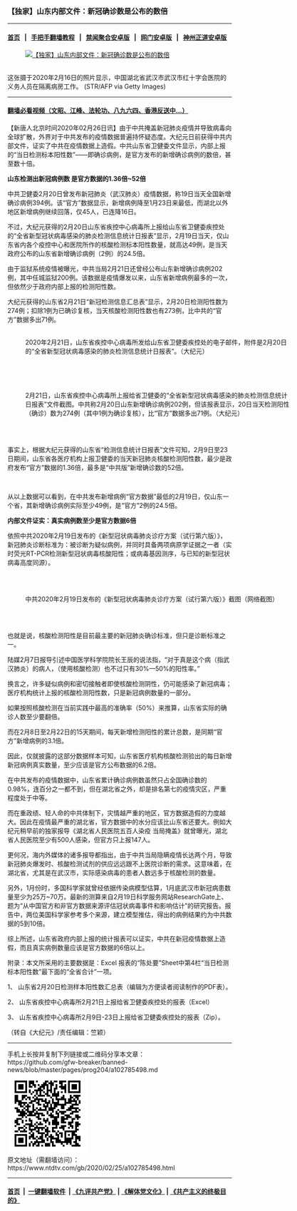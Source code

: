 ### 【独家】山东内部文件：新冠确诊数是公布的数倍
------------------------

#### [首页](https://github.com/gfw-breaker/banned-news/blob/master/README.md) &nbsp;&nbsp;|&nbsp;&nbsp; [手把手翻墙教程](https://github.com/gfw-breaker/guides/wiki) &nbsp;&nbsp;|&nbsp;&nbsp; [禁闻聚合安卓版](https://github.com/gfw-breaker/bn-android) &nbsp;&nbsp;|&nbsp;&nbsp; [网门安卓版](https://github.com/oGate2/oGate) &nbsp;&nbsp;|&nbsp;&nbsp; [神州正道安卓版](https://github.com/SzzdOgate/update) 



<div><div class="featured_image">
 <a href="https://i.ntdtv.com/assets/uploads/2020/02/GettyImages-1201428170-2.jpg" target="_blank">
  <figure>
   <img alt="【独家】山东内部文件：新冠确诊数是公布的数倍" src="https://i.ntdtv.com/assets/uploads/2020/02/GettyImages-1201428170-2-800x450.jpg"/>
  </figure><br/>
 </a>
 <span class="caption">
  这张摄于2020年2月16日的照片显示，中国湖北省武汉市武汉市红十字会医院的义务人员在隔离病房工作。 (STR/AFP via Getty Images)
 </span>
</div>
</div><hr/>

#### [翻墙必看视频（文昭、江峰、法轮功、八九六四、香港反送中...）](https://github.com/gfw-breaker/banned-news/blob/master/pages/link3.md)

<div><div class="post_content" itemprop="articleBody">
 <p>
  【新唐人北京时间2020年02月26日讯】由于中共掩盖新冠肺炎疫情并导致病毒向全球扩散，外界对于中共发布的疫情数据普遍持怀疑态度。大纪元日前获得中共内部文件，证实了中共在疫情数据上造假。中共山东省卫健委文件显示，内部上报的“当日检测标本阳性数”——即确诊病例，是官方发布的新增确诊病例的数倍，甚至数十倍。
 </p>
 <p>
  <strong>
   山东检测出新冠病例数 是官方数据的1.36倍~52倍
  </strong>
 </p>
 <p>
  中共卫健委2月20日曾发布新冠肺炎（武汉肺炎）疫情数据，称19日当天全国新增确诊病例394例。该“官方”数据显示，新增病例降至1月23日来最低，而湖北以外地区新增病例继续回落，仅45人，已连降16日。
 </p>
 <p>
  不过，大纪元获得的2月20日山东省疾控中心病毒所上报给山东省卫健委疾控处的“全省新型冠状病毒感染的肺炎检测信息统计日报表”显示，2月19日当天，仅山东省内各个疫控中心和医院所作的核酸检测标本阳性数量，就高达49例，是当天政府公布的山东省新增确诊病例（2例）的24.5倍。
 </p>
 <p>
  由于监狱系统疫情被曝光，中共当局2月21日还曾经公布山东新增确诊病例202例，其中任城监狱200例。该数据是疫情爆发以来，山东省新增病例最多的一次，但依然少于政府内部上报的检测阳性数。
 </p>
 <p>
  大纪元获得的山东省2月21日“新冠检测信息汇总表”显示，2月20日检测阳性数为274例；扣除1例为已确诊复核，当天核酸检测阳性数也有273例，比中共的“官方”数据多出71例。
 </p>
 <figure class="wp-caption aligncenter" id="attachment_102785502" style="width: 600px">
  <img alt="" class="size-medium wp-image-102785502" src="https://i.ntdtv.com/assets/uploads/2020/02/b27964604ca6b0e09fb5d080250ba240-600x400.jpg">
   <br/><figcaption class="wp-caption-text">
    2020年2月21日，山东省疾控中心病毒所发给山东省卫健委疾控处的电子邮件，附件是2月20日的“全省新型冠状病毒感染的肺炎检测信息统计日报表”。（大纪元）
   </figcaption><br/>
  </img>
 </figure><br/>
 <p>
 </p>
 <figure class="wp-caption aligncenter" id="attachment_102785503" style="width: 600px">
  <img alt="" class="size-medium wp-image-102785503" src="https://i.ntdtv.com/assets/uploads/2020/02/3e336d806b40ba203ba73c45438c6a5f-600x330.jpg">
   <br/><figcaption class="wp-caption-text">
    2月21日，山东省疾控中心病毒所上报给省卫健委的“全省新型冠状病毒感染的肺炎检测信息统计日报表”文件截图。中共称2月20日山东新增确诊病例202例，但该报表显示，20日当天检测阳性（确诊）数为274例（其中1例为确诊复核），比“官方”数据多出71例。（大纪元）
   </figcaption><br/>
  </img>
 </figure><br/>
 <p>
  事实上，根据大纪元获得的山东省“检测信息统计日报表”文件可知，2月9日至23日期间，山东省各医疗机构上报卫健委的当天新冠肺炎核酸检测阳性数，最少是政府发布“官方”数据的1.36倍，最多是“中共版”新增确诊数的52倍。
 </p>
 <p>
  <img alt="" class="size-full wp-image-102785508 aligncenter" src="https://i.ntdtv.com/assets/uploads/2020/02/f34748408397a0f95e89df948153cb08.jpg"/>
 </p>
 <p>
  从以上数据可以看到，在中共发布新增病例“官方数据”最低的2月19日，仅山东一个省，其新增确诊病例实际至少49例，是“官方”2例的24.5倍。
 </p>
 <p>
  <strong>
   内部文件证实：真实病例数至少是官方数据6倍
  </strong>
 </p>
 <p>
  依照中共2020年2月19日发布的《新型冠状病毒肺炎诊疗方案（试行第六版）》，新冠肺炎诊断标准为：被诊断为疑似病例，并同时具备两项病原学证据之一者（实时荧光RT-PCR检测新型冠状病毒核酸阳性；或病毒基因测序，与已知的新型冠状病毒高度同源）。
 </p>
 <p>
  <img alt="" class="size-medium wp-image-102785505 aligncenter" src="https://i.ntdtv.com/assets/uploads/2020/02/4a7ebaf1f5b75273bd5026187964ec27-600x367.jpg"/>
 </p>
 <figure class="wp-caption aligncenter" id="attachment_102785510" style="width: 600px">
  <img alt="" class="size-medium wp-image-102785510" src="https://i.ntdtv.com/assets/uploads/2020/02/30ecb726b93d2894f151c12c10b34092-600x424.jpg"/>
  <br/><figcaption class="wp-caption-text">
   中共2020年2月19日发布的《新型冠状病毒肺炎诊疗方案（试行第六版）》截图（网络截图）
  </figcaption><br/>
 </figure><br/>
 <p>
  也就是说，核酸检测阳性是目前最主要的新冠肺炎确诊标准，但只是诊断标准之一。
 </p>
 <p>
  陆媒2月7日报导引述中国医学科学院院长王辰的说法指，“对于真是这个病（指武汉肺炎）的病人，（使用核酸检测）也不过只有30%—50%的阳性率。”
 </p>
 <p>
  换言之，许多疑似病例和密切接触者即使核酸检测阴性，仍可能感染了新冠病毒；医疗机构统计上报的核酸检测阳性数，只是新冠病例数量的一部分。
 </p>
 <p>
  如果按照核酸检测在当前实践中最高的准确率（50%）来推算，山东省实际的确诊人数至少要翻倍。
 </p>
 <p>
  而在2月8日至2月22日的15天期间，每天新增检测阳性的累计总数，是同期“官方”新增病例的3.1倍。
 </p>
 <p>
  因此，仅就披露的这部分数据样本可知，山东省医疗机构核酸检测验出的每日新增新冠病例真实数量，至少应该是官方公布数据的6.2倍。
 </p>
 <p>
  在中共发布的疫情数据中，山东省累计确诊病例数虽然只占全国确诊数的0.98%，连百分之一都不到，但在湖北省之外，却是排名第七的疫情灾区，严重程度处于中等。
 </p>
 <p>
  而在重政绩、轻人命的中共体制下，灾情越严重的地区，官方数据造假的力度越大。因此在疫情最严重的湖北省，官方数据中的水分应该比山东省还要大。例如大纪元稍早前的独家报导《湖北省人民医院五百人染疫 当局掩盖》就曾曝光，湖北省人民医院至少有500人感染，但官方只上报147人。
 </p>
 <p>
  更何况，海内外媒体的诸多报导都指出，由于中共当局隐瞒疫情长达两个月，导致新冠肺炎爆发时、核酸检测试剂的供应远远跟不上医院诊断的需求。这意味着，在湖北省，尤其是在武汉市，实际感染病毒的患者人数远多于核酸检测的数量。
 </p>
 <p>
  另外，1月份时，多国科学家就曾经依据传染病模型估算，1月底武汉市新冠病患数量至少为25万~70万。最新的测算来自2月19日科学服务网站ResearchGate上、题为“从中国官方和非官方数据来源评估冠状病毒事件和影响估计”的研究报告。报告中，两位美国科学家参考多个来源，建立模型推估，得出的病例结果约为中共数据的5到10倍。
 </p>
 <p>
  综上所述，山东省政府内部上报的统计报表可以证实，中共在新冠疫情数据上造假，而且真实病例数量应该是官方数据的6倍以上。
 </p>
 <p>
  附录：本文所采用的主要数据是：Excel 报表的“陈处要”Sheet中第4栏“当日检测标本阳性数”最下面的“全省合计”一项。
 </p>
 <p>
  1、
  <ok href="https://i.epochtimes.com/assets/uploads/2020/02/2d1cf96aab67a5d2ca1fd963bd4389b0.pdf">
   山东省2月20日检测样本阳性数汇总表（编辑为方便读者阅读制作的PDF表）。
  </ok>
 </p>
 <p>
  2、
  <ok href="https://i.epochtimes.com/assets/uploads/2020/02/be0039ebe8edfd86d3d3043379ed079c.xlsx">
   山东省疾控中心病毒所2月21日上报给省卫健委疾控处的报表（Excel）
  </ok>
 </p>
 <p>
  3、
  <ok href="https://i.epochtimes.com/assets/uploads/2020/02/e74b9a6b220da233624e34f01d3b2dda.zip">
   山东省疾控中心病毒所2月9日-23日上报给省卫健委疾控处的报表（Zip）。
  </ok>
 </p>
 <p>
  （转自《大纪元》/责任编辑：竺颖）
 </p>
 <div class="single_ad">
 </div>
</div>
</div>
<hr/>
手机上长按并复制下列链接或二维码分享本文章：<br/>
https://github.com/gfw-breaker/banned-news/blob/master/pages/prog204/a102785498.md <br/>
<a href='https://github.com/gfw-breaker/banned-news/blob/master/pages/prog204/a102785498.md'><img src='https://github.com/gfw-breaker/banned-news/blob/master/pages/prog204/a102785498.md.png'/></a> <br/>
原文地址（需翻墙访问）：https://www.ntdtv.com/gb/2020/02/25/a102785498.html


------------------------
#### [首页](https://github.com/gfw-breaker/banned-news/blob/master/README.md) &nbsp;|&nbsp; [一键翻墙软件](https://github.com/gfw-breaker/nogfw/blob/master/README.md) &nbsp;| [《九评共产党》](https://github.com/gfw-breaker/9ping.md/blob/master/README.md#九评之一评共产党是什么) | [《解体党文化》](https://github.com/gfw-breaker/jtdwh.md/blob/master/README.md) | [《共产主义的终极目的》](https://github.com/gfw-breaker/gczydzjmd.md/blob/master/README.md)


<img src='http://gfw-breaker.win/banned-news/pages/prog204/a102785498.md' width='0px' height='0px'/>